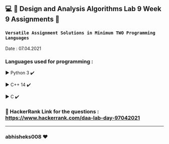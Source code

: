 ## :computer: :diamond_shape_with_a_dot_inside:  Design and Analysis Algorithms Lab 9  Week 9  Assignments :diamond_shape_with_a_dot_inside:

### ```Versatile Assignment Solutions in Minimum TWO Programming Languages```
Date : 07.04.2021

### Languages used for programming :
   :arrow_forward: Python 3 :heavy_check_mark:
   
   :arrow_forward: C++ 14 :heavy_check_mark:
   
   :arrow_forward: C :heavy_check_mark:
   


### :link: HackerRank Link for the questions : https://www.hackerrank.com/daa-lab-day-97042021

********************************************************
### abhisheks008 :heart:
